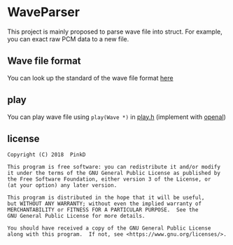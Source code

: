 # WaveParser

This project is mainly proposed to parse wave file into struct. For example, you can exact raw PCM data to a new file. 

## Wave file format

You can look up the standard of the wave file format [here](http://soundfile.sapp.org/doc/WaveFormat/)

## play

You can play wave file using `play(Wave *)` in [play.h](external/play.h) (implement with [openal](http://openal-soft.org/))

## license

```license
Copyright (C) 2018  PinkD

This program is free software: you can redistribute it and/or modify
it under the terms of the GNU General Public License as published by
the Free Software Foundation, either version 3 of the License, or
(at your option) any later version.

This program is distributed in the hope that it will be useful,
but WITHOUT ANY WARRANTY; without even the implied warranty of
MERCHANTABILITY or FITNESS FOR A PARTICULAR PURPOSE.  See the
GNU General Public License for more details.

You should have received a copy of the GNU General Public License
along with this program.  If not, see <https://www.gnu.org/licenses/>.
```
